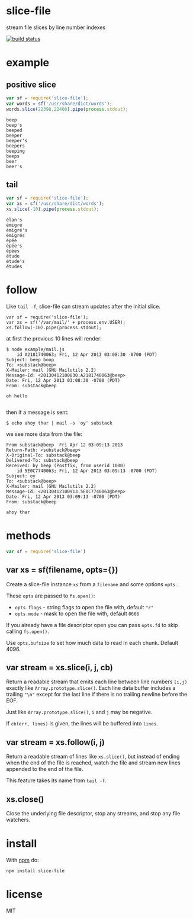 # slice-file

stream file slices by line number indexes

[![build status](https://secure.travis-ci.org/substack/slice-file.png)](http://travis-ci.org/substack/slice-file)

# example

## positive slice

``` js
var sf = require('slice-file');
var words = sf('/usr/share/dict/words');
words.slice(22398,22408).pipe(process.stdout);
```

```
beep
beep's
beeped
beeper
beeper's
beepers
beeping
beeps
beer
beer's
```

## tail

``` js
var sf = require('slice-file');
var xs = sf('/usr/share/dict/words');
xs.slice(-10).pipe(process.stdout);
```

```
élan's
émigré
émigré's
émigrés
épée
épée's
épées
étude
étude's
études
```

# follow

Like `tail -f`, slice-file can stream updates after the initial slice.

```
var sf = require('slice-file');
var xs = sf('/var/mail/' + process.env.USER);
xs.follow(-10).pipe(process.stdout);
```

at first the previous 10 lines will render:

```
$ node example/mail.js 
    id A2181740063; Fri, 12 Apr 2013 03:08:30 -0700 (PDT)
Subject: beep boop
To: <substack@beep>
X-Mailer: mail (GNU Mailutils 2.2)
Message-Id: <20130412100830.A2181740063@beep>
Date: Fri, 12 Apr 2013 03:08:30 -0700 (PDT)
From: substack@beep

oh hello


```

then if a message is sent:

```
$ echo ahoy thar | mail -s 'oy' substack
```

we see more data from the file:

```
From substack@beep  Fri Apr 12 03:09:13 2013
Return-Path: <substack@beep>
X-Original-To: substack@beep
Delivered-To: substack@beep
Received: by beep (Postfix, from userid 1000)
    id 5E0C7740063; Fri, 12 Apr 2013 03:09:13 -0700 (PDT)
Subject: oy
To: <substack@beep>
X-Mailer: mail (GNU Mailutils 2.2)
Message-Id: <20130412100913.5E0C7740063@beep>
Date: Fri, 12 Apr 2013 03:09:13 -0700 (PDT)
From: substack@beep

ahoy thar

```

# methods

``` js
var sf = require('slice-file')
```

## var xs = sf(filename, opts={})

Create a slice-file instance `xs` from a `filename` and some options `opts`.

These `opts` are passed to `fs.open()`:

* `opts.flags` - string flags to open the file with, default `"r"`
* `opts.mode` - mask to open the file with, default `0666`

If you already have a file descriptor open you can pass `opts.fd` to skip
calling `fs.open()`.

Use `opts.bufsize` to set how much data to read in each chunk. Default 4096.

## var stream = xs.slice(i, j, cb)

Return a readable stream that emits each line between line numbers `[i,j)`
exactly like `Array.prototype.slice()`. Each line data buffer includes a
trailing `"\n"` except for the last line if there is no trailing newline before
the EOF.

Just like `Array.prototype.slice()`, `i` and `j` may be negative.

If `cb(err, lines)` is given, the lines will be buffered into `lines`.

## var stream = xs.follow(i, j)

Return a readable stream of lines like `xs.slice()`, but instead of ending when
the end of the file is reached, watch the file and stream new lines appended to
the end of the file.

This feature takes its name from `tail -f`.

## xs.close()

Close the underlying file descriptor, stop any streams, and stop any file
watchers.

# install

With [npm](https://npmjs.org) do:


```
npm install slice-file
```

# license

MIT
